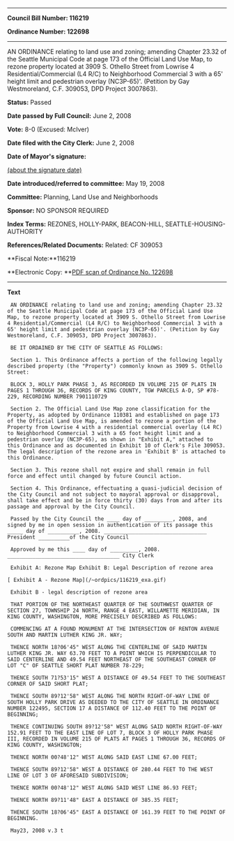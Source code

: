 

********

**Council Bill Number: 116219**
   
**Ordinance Number: 122698**
********

 AN ORDINANCE relating to land use and zoning; amending Chapter 23.32 of the Seattle Municipal Code at page 173 of the Official Land Use Map, to rezone property located at 3909 S. Othello Street from Lowrise 4 Residential/Commercial (L4 R/C) to Neighborhood Commercial 3 with a 65' height limit and pedestrian overlay (NC3P-65)'. (Petition by Gay Westmoreland, C.F. 309053, DPD Project 3007863).

**Status:** Passed
   
**Date passed by Full Council:** June 2, 2008
   
**Vote:** 8-0 (Excused: McIver)
   
**Date filed with the City Clerk:** June 2, 2008
   
**Date of Mayor's signature:**
   
[(about the signature date)](/~public/approvaldate.htm)
   
   
   
**Date introduced/referred to committee:** May 19, 2008
   
**Committee:** Planning, Land Use and Neighborhoods
   
**Sponsor:** NO SPONSOR REQUIRED
   
   
**Index Terms:** REZONES, HOLLY-PARK, BEACON-HILL, SEATTLE-HOUSING-AUTHORITY

**References/Related Documents:** Related: CF 309053

**Fiscal Note:**116219

**Electronic Copy: **[PDF scan of Ordinance No. 122698](/~archives/Ordinances/Ord_122698.pdf)

********

**Text**
   
```
 AN ORDINANCE relating to land use and zoning; amending Chapter 23.32 of the Seattle Municipal Code at page 173 of the Official Land Use Map, to rezone property located at 3909 S. Othello Street from Lowrise 4 Residential/Commercial (L4 R/C) to Neighborhood Commercial 3 with a 65' height limit and pedestrian overlay (NC3P-65)'. (Petition by Gay Westmoreland, C.F. 309053, DPD Project 3007863).

 BE IT ORDAINED BY THE CITY OF SEATTLE AS FOLLOWS:

 Section 1. This Ordinance affects a portion of the following legally described property (the "Property") commonly known as 3909 S. Othello Street:

 BLOCK 3, HOLLY PARK PHASE 3, AS RECORDED IN VOLUME 215 OF PLATS IN PAGES 1 THROUGH 36, RECORDS OF KING COUNTY, TGW PARCELS A-D, SP #78-229, RECORDING NUMBER 7901110729

 Section 2. The Official Land Use Map zone classification for the Property, as adopted by Ordinance 110381 and established on page 173 of the Official Land Use Map, is amended to rezone a portion of the Property from Lowrise 4 with a residential commercial overlay (L4 RC) to Neighborhood Commercial 3 with a 65 foot height limit and a pedestrian overlay (NC3P-65), as shown in "Exhibit A," attached to this Ordinance and as documented in Exhibit 10 of Clerk's File 309053. The legal description of the rezone area in 'Exhibit B' is attached to this Ordinance.

 Section 3. This rezone shall not expire and shall remain in full force and effect until changed by future Council action.

 Section 4. This Ordinance, effectuating a quasi-judicial decision of the City Council and not subject to mayoral approval or disapproval, shall take effect and be in force thirty (30) days from and after its passage and approval by the City Council.

 Passed by the City Council the ____ day of _________, 2008, and signed by me in open session in authentication of its passage this _____ day of __________, 2008. _________________________________ President __________of the City Council

 Approved by me this ____ day of _________, 2008. ____________________________________ City Clerk

 Exhibit A: Rezone Map Exhibit B: Legal Description of rezone area

[ Exhibit A - Rezone Map](/~ordpics/116219_exa.gif)

 Exhibit B - legal description of rezone area

 THAT PORTION OF THE NORTHEAST QUARTER OF THE SOUTHWEST QUARTER OF SECTION 27, TOWNSHIP 24 NORTH, RANGE 4 EAST, WILLAMETTE MERIDIAN, IN KING COUNTY, WASHINGTON, MORE PRECISELY DESCRIBED AS FOLLOWS:

 COMMENCING AT A FOUND MONUMENT AT THE INTERSECTION OF RENTON AVENUE SOUTH AND MARTIN LUTHER KING JR. WAY;

 THENCE NORTH 18?06'45" WEST ALONG THE CENTERLINE OF SAID MARTIN LUTHER KING JR. WAY 63.70 FEET TO A POINT WHICH IS PERPENDICULAR TO SAID CENTERLINE AND 49.54 FEET NORTHEAST OF THE SOUTHEAST CORNER OF LOT "C" OF SEATTLE SHORT PLAT NUMBER 78-229;

 THENCE SOUTH 71?53'15" WEST A DISTANCE OF 49.54 FEET TO THE SOUTHEAST CORNER OF SAID SHORT PLAT;

 THENCE SOUTH 89?12'58" WEST ALONG THE NORTH RIGHT-OF-WAY LINE OF SOUTH HOLLY PARK DRIVE AS DEEDED TO THE CITY OF SEATTLE IN ORDINANCE NUMBER 122495, SECTION 17 A DISTANCE OF 112.40 FEET TO THE POINT OF BEGINNING;

 THENCE CONTINUING SOUTH 89?12'58" WEST ALONG SAID NORTH RIGHT-OF-WAY 152.91 FEET TO THE EAST LINE OF LOT 7, BLOCK 3 OF HOLLY PARK PHASE III, RECORDED IN VOLUME 215 OF PLATS AT PAGES 1 THROUGH 36, RECORDS OF KING COUNTY, WASHINGTON;

 THENCE NORTH 00?48'12" WEST ALONG SAID EAST LINE 67.00 FEET;

 THENCE SOUTH 89?12'58" WEST A DISTANCE OF 280.44 FEET TO THE WEST LINE OF LOT 3 OF AFORESAID SUBDIVISION;

 THENCE NORTH 00?48'12" WEST ALONG SAID WEST LINE 86.93 FEET;

 THENCE NORTH 89?11'48" EAST A DISTANCE OF 385.35 FEET;

 THENCE SOUTH 18?06'45" EAST A DISTANCE OF 161.39 FEET TO THE POINT OF BEGINNING.

 May23, 2008 v.3 t

```
